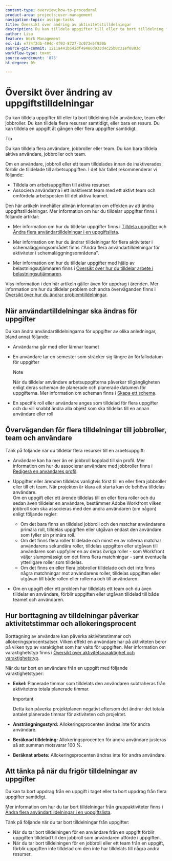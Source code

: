 ```yaml
---
content-type: overview;how-to-procedural
product-area: projects;user-management
navigation-topic: assign-tasks
title: Översikt över ändring av aktivitetstilldelningar
description: Du kan tilldela uppgifter till eller ta bort tilldelning från användare, team eller jobbroller. Du kan tilldela flera resurser samtidigt, eller bara en resurs. Du kan tilldela en uppgift åt gången eller flera uppgifter samtidigt.
author: Lisa
feature: Work Management
exl-id: e774f2db-494d-4f93-8727-3c073e5f930b
source-git-commit: 1211a441b542df49480d933d4c25b0c31ef0883d
workflow-type: tm+mt
source-wordcount: '875'
ht-degree: 0%

---
```


# Översikt över ändring av uppgiftstilldelningar

Du kan tilldela uppgifter till eller ta bort tilldelning från användare, team eller jobbroller. Du kan tilldela flera resurser samtidigt, eller bara en resurs. Du kan tilldela en uppgift åt gången eller flera uppgifter samtidigt.

>[!TIP]
>
>Du kan tilldela flera användare, jobbroller eller team. Du kan bara tilldela aktiva användare, jobbroller och team.
>
>Om en användare, jobbroll eller ett team tilldelades innan de inaktiverades, förblir de tilldelade till arbetsuppgiften. I det här fallet rekommenderar vi följande:
>
>* Tilldela om arbetsuppgiften till aktiva resurser.
>* Associera användarna i ett inaktiverat team med ett aktivt team och omfördela arbetsposten till det aktiva teamet.
>

Den här artikeln innehåller allmän information om effekten av att ändra uppgiftstilldelningar. Mer information om hur du tilldelar uppgifter finns i följande artiklar:

* Mer information om hur du tilldelar uppgifter finns i [Tilldela uppgifter](../../../manage-work/tasks/assign-tasks/assign-tasks.md) och [Ändra flera användartilldelningar i en uppgiftslista](../../../manage-work/tasks/assign-tasks/modify-multiple-assignments-in-task-list.md).

* Mer information om hur du ändrar tilldelningar för flera aktiviteter i schemaläggningsområdet finns i&quot;Ändra flera användartilldelningar för aktiviteter i schemaläggningsområdena&quot;.
* Mer information om hur du tilldelar uppgifter med hjälp av belastningsutjämnaren finns i [Översikt över hur du tilldelar arbete i belastningsutjämnaren](../../../resource-mgmt/workload-balancer/assign-work-in-workload-balancer.md).

Viss information i den här artikeln gäller även för uppdrag i ärenden. Mer information om hur du tilldelar problem och andra överväganden finns i [Översikt över hur du ändrar problemtilldelningar](../../../manage-work/issues/manage-issues/modify-issue-assignments-overview.md).

## När användartilldelningar ska ändras för uppgifter

Du kan ändra användartilldelningarna för uppgifter av olika anledningar, bland annat följande:

* Användarna går med eller lämnar teamet
* En användare tar en semester som sträcker sig längre än förfallodatum för uppgifter

  >[!NOTE]
  >
  >När du tilldelar användare arbetsuppgifterna påverkar tillgängligheten enligt deras scheman de planerade och planerade datumen för uppgifterna. Mer information om scheman finns i [Skapa ett schema](../../../administration-and-setup/set-up-workfront/configure-timesheets-schedules/create-schedules.md).

* En specifik roll eller användare anges som tilldelad för flera uppgifter och du vill snabbt ändra alla objekt som ska tilldelas till en annan användare eller roll

## Överväganden för flera tilldelningar till jobbroller, team och användare

Tänk på följande när du tilldelar flera resurser till en arbetsuppgift:

* Användare kan ha mer än en jobbroll kopplad till sin profil. Mer information om hur du associerar användare med jobbroller finns i [Redigera en användares profil](../../../administration-and-setup/add-users/create-and-manage-users/edit-a-users-profile.md).

* Uppgifter eller ärenden tilldelas vanligtvis först till en eller flera jobbroller eller till ett team. När projekten är klara att starta kan de behöva tilldelas användare.\
  Om en uppgift eller ett ärende tilldelas till en eller flera roller och du sedan även tilldelar en användare, bestämmer Adobe Workfront vilken jobbroll som ska associeras med den andra användaren (om någon) enligt följande regler:

   * Om det bara finns en tilldelad jobbroll och den matchar användarens primära roll, tilldelas uppgiften eller utgåvan endast den användare som fyller sin primära roll.
   * Om det finns flera roller tilldelade och minst en av rollerna matchar användarens sekundära roller, tilldelas uppgiften eller utgåvan till användaren som uppfyller en av deras övriga roller - som Workfront väljer slumpmässigt om det finns flera matchningar - samt eventuella ytterligare roller som tilldelas.
   * Om det finns en eller flera jobbroller tilldelade och det inte finns några matchningar mot användarens roller, tilldelas uppgiften eller utgåvan till både rollen eller rollerna och till användaren.

* Om en uppgift eller ett problem har tilldelats ett team och du även tilldelar en användare, förblir uppgiften eller utgåvan tilldelad till både teamet och användaren.

## Hur borttagning av tilldelningar påverkar aktivitetstimmar och allokeringsprocent

Borttagning av användare kan påverka aktivitetstimmar och allokeringsprocentsatser. Vilken effekt en användare har på aktiviteten beror på vilken typ av varaktighet som har valts för uppgiften. Mer information om varaktighetstyp finns i [Översikt över aktivitetsvaraktighet och varaktighetstyp](../../../manage-work/tasks/taskdurtn/task-duration-and-duration-type.md).

När du tar bort en användare från en uppgift med följande varaktighetstyper:

* **Enkel:** Planerade timmar som tilldelats den användaren subtraheras från aktivitetens totala planerade timmar.

  >[!IMPORTANT]
  >
  >Detta kan påverka projektplanen negativt eftersom det ändrar det totala antalet planerade timmar för aktiviteten och projektet.

* **Ansträngningsstyrd:** Allokeringsprocenten ändras inte för andra användare.
* **Beräknad tilldelning:** Allokeringsprocenten för andra användare justeras så att summan motsvarar 100 %.
* **Beräknat arbete:** Allokeringsprocenten ändras inte för andra användare.

## Att tänka på när du frigör tilldelningar av uppgifter

Du kan ta bort uppdrag från en uppgift i taget eller ta bort uppdrag från flera uppgifter samtidigt.

Mer information om hur du tar bort tilldelningar från gruppaktiviteter finns i [Ändra flera användartilldelningar i en uppgiftslista](../../../manage-work/tasks/assign-tasks/modify-multiple-assignments-in-task-list.md).

Tänk på följande när du tar bort tilldelningar från uppgifter:

* När du tar bort tilldelningen för en användare från en uppgift förblir uppgiften tilldelad till den jobbroll som användaren utförde i uppgiften.
* När du tar bort tilldelningen för en jobbroll eller ett team från en uppgift, förblir uppgiften inte tilldelad om den inte har tilldelats till några andra resurser.

